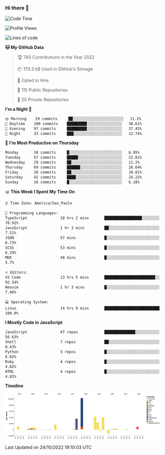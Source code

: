 ### Hi there 👋

<!--START_SECTION:waka-->
![Code Time](http://img.shields.io/badge/Code%20Time-4%2C060%20hrs%2011%20mins-blue)

![Profile Views](http://img.shields.io/badge/Profile%20Views-1-blue)

![Lines of code](https://img.shields.io/badge/From%20Hello%20World%20I%27ve%20Written-300%20Thousand%20lines%20of%20code-blue)

**🐱 My GitHub Data** 

> 🏆 760 Contributions in the Year 2022
 > 
> 📦 170.3 kB Used in GitHub's Storage 
 > 
> 💼 Opted to Hire
 > 
> 📜 115 Public Repositories 
 > 
> 🔑 20 Private Repositories  
 > 
**I'm a Night 🦉** 

```text
🌞 Morning    29 commits     ██░░░░░░░░░░░░░░░░░░░░░░░   11.2% 
🌆 Daytime    100 commits    █████████░░░░░░░░░░░░░░░░   38.61% 
🌃 Evening    97 commits     █████████░░░░░░░░░░░░░░░░   37.45% 
🌙 Night      33 commits     ███░░░░░░░░░░░░░░░░░░░░░░   12.74%

```
📅 **I'm Most Productive on Thursday** 

```text
Monday       18 commits     █░░░░░░░░░░░░░░░░░░░░░░░░   6.95% 
Tuesday      57 commits     █████░░░░░░░░░░░░░░░░░░░░   22.01% 
Wednesday    29 commits     ██░░░░░░░░░░░░░░░░░░░░░░░   11.2% 
Thursday     69 commits     ██████░░░░░░░░░░░░░░░░░░░   26.64% 
Friday       28 commits     ██░░░░░░░░░░░░░░░░░░░░░░░   10.81% 
Saturday     42 commits     ████░░░░░░░░░░░░░░░░░░░░░   16.22% 
Sunday       16 commits     █░░░░░░░░░░░░░░░░░░░░░░░░   6.18%

```


📊 **This Week I Spent My Time On** 

```text
⌚︎ Time Zone: America/Sao_Paulo

💬 Programming Languages: 
TypeScript               10 hrs 2 mins       █████████████████░░░░░░░░   70.92% 
JavaScript               1 hr 3 mins         ██░░░░░░░░░░░░░░░░░░░░░░░   7.51% 
JSON                     57 mins             █░░░░░░░░░░░░░░░░░░░░░░░░   6.73% 
SCSS                     53 mins             █░░░░░░░░░░░░░░░░░░░░░░░░   6.29% 
MDX                      48 mins             █░░░░░░░░░░░░░░░░░░░░░░░░   5.7%

🔥 Editors: 
VS Code                  13 hrs 5 mins       ███████████████████████░░   92.54% 
Neovim                   1 hr 3 mins         █░░░░░░░░░░░░░░░░░░░░░░░░   7.46%

💻 Operating System: 
Linux                    14 hrs 9 mins       █████████████████████████   100.0%

```

**I Mostly Code in JavaScript** 

```text
JavaScript               47 repos            ██████████████░░░░░░░░░░░   56.63% 
Shell                    7 repos             ██░░░░░░░░░░░░░░░░░░░░░░░   8.43% 
Python                   5 repos             █░░░░░░░░░░░░░░░░░░░░░░░░   6.02% 
Ruby                     4 repos             █░░░░░░░░░░░░░░░░░░░░░░░░   4.82% 
HTML                     4 repos             █░░░░░░░░░░░░░░░░░░░░░░░░   4.82%

```


**Timeline**

![Chart not found](https://raw.githubusercontent.com/jampow/jampow/master/charts/bar_graph.png) 


 Last Updated on 24/10/2022 19:10:03 UTC
<!--END_SECTION:waka-->

